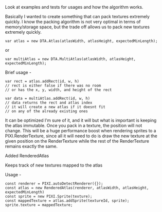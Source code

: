 Look at examples and tests for usages and how the algorithm works.

Basically I wanted to create something that can pack textures
extremely quickly. I know the packing algorithm is not very optimal 
in terms of memory/storage space, but the trade off allows us to pack 
new textures extremely quickly. 

    var atlas = new DTA.Atlas(atlasWidth, atlasHeight, expectedMinLength);

or 

    var multiAtlas = new DTA.MultiAtlas(atlasWidth, atlasHeight, expectedMinLength);


Brief usage - 


    var rect = atlas.addRect(id, w, h)
    // rect is either false if there was no room
    // or has the x, y, width, and height of the rect
    
    var data = multiAtlas.addRect(id, w, h)
    // data returns the rect and atlas index 
    // it will create a new atlas if it doesnt fit
    // on any of the already existing ones

It can be optimized I'm sure of it, and it will but what 
is important is keeping the atlas immutable. Once you pack 
in a texture, the position will not change. This will be a huge
performance boost when rendering sprites to a PIXI.RenderTexture,
since all it will need to do is draw
the new texture at the given position on the RenderTexture
while the rest of the RenderTexture remains exactly the same.


Added RenderedAtlas 

Keeps track of new textures mapped to the atlas

Usage - 
    
    const renderer = PIXI.autoDetectRenderer({});
    const atlas = new RenderedAtlas(renderer, atlasWidth, atlasHeight, expectedMinLength)
    const sprite = new PIXI.Sprite(texture);
    const mappedTexture = atlas.addSprite(textureId, sprite);
    sprite.texture = mappedTexture;